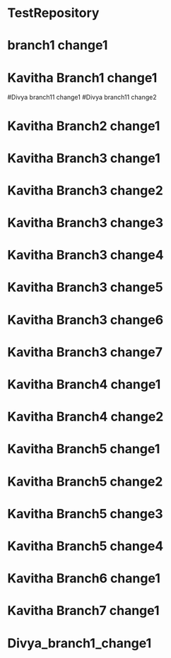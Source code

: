 # TestRepository

# branch1 change1
# Kavitha Branch1 change1

#Divya branch11 change1
#Divya branch11 change2

# Kavitha Branch2 change1
# Kavitha Branch3 change1
# Kavitha Branch3 change2
# Kavitha Branch3 change3
# Kavitha Branch3 change4
# Kavitha Branch3 change5
# Kavitha Branch3 change6
# Kavitha Branch3 change7
# Kavitha Branch4 change1
# Kavitha Branch4 change2
# Kavitha Branch5 change1
# Kavitha Branch5 change2
# Kavitha Branch5 change3
# Kavitha Branch5 change4

# Kavitha Branch6 change1

# Kavitha Branch7 change1

# Divya_branch1_change1

